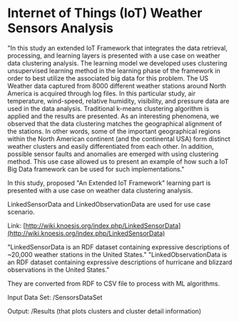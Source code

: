 # Internet of Things (IoT) Weather Sensors Analysis

"In this study an extended IoT Framework that integrates the data retrieval, processing, and learning layers is presented with a use case on weather data clustering analysis. The learning model we developed uses clustering unsupervised learning method in the learning phase of the framework in order to best utilize the associated big data for this problem. The US Weather data captured from 8000 different weather stations around North America is acquired through log files. In this particular study, air temperature, wind-speed, relative humidity, visibility, and pressure data are used in the data analysis. Traditional k-means clustering algorithm is applied and the results are presented. As an interesting phenomena, we observed that the data clustering matches the geographical alignment of the stations. In other words, some of the important geographical regions within the North American continent (and the continental USA) form distinct weather clusters and easily differentiated from each other. In addition, possible sensor faults and anomalies are emerged with using clustering method. This use case allowed us to present an example of how such a IoT Big Data framework can be used for such implementations."

In this study, proposed "An Extended IoT Framework" learning part is presented with a use case on weather data clustering analysis.

LinkedSensorData and LinkedObservationData are used for use case scenario. 

Link: [http://wiki.knoesis.org/index.php/LinkedSensorData](http://wiki.knoesis.org/index.php/LinkedSensorData)

"LinkedSensorData is an RDF dataset containing expressive descriptions of ~20,000 weather stations in the United States."
"LinkedObservationData is an RDF dataset containing expressive descriptions of hurricane and blizzard observations in the United States."

They are converted from RDF to CSV file to process with ML algorithms.

Input Data Set: /SensorsDataSet

Output: /Results (that plots clusters and cluster detail information)


